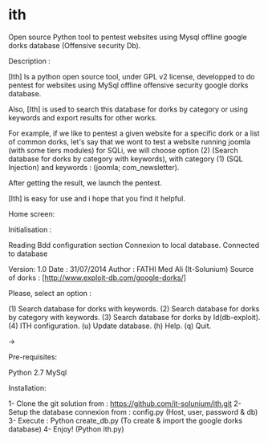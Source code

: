 ith
===

Open source Python tool to pentest websites using Mysql offline google dorks database (Offensive security Db).

Description :

[Ith] Is a python open source tool, under GPL v2 license, developped to do pentest for websites using MySql offline offensive security google dorks database.

Also, [Ith] is used to search this database for dorks by category or using keywords and export results for other works.

For example, if we like to pentest a given website for a specific dork or a list of common dorks, let's say that we wont to test a website running joomla (with some tiers modules) for SQLi, we will choose option (2) (Search database for dorks by category with keywords), with category (1) (SQL Injection) and keywords : (joomla; com_newsletter).

After getting the result, we launch the pentest.

[Ith] is easy for use and i hope that you find it helpful.

Home screen:

Initialisation :

Reading Bdd configuration section
Connexion to local database.
Connected to database

Version: 1.0 
Date : 31/07/2014 
Author :  FATHI Med Ali (It-Solunium) 
Source of dorks : [http://www.exploit-db.com/google-dorks/] 

Please, select an option : 

(1) Search database for dorks with keywords. 
(2) Search database for dorks by category with keywords. 
(3) Search database for dorks by Id(db-exploit). 
(4) ITH configuration. 
(u) Update database. 
(h) Help. 
(q) Quit. 

-> 

Pre-requisites:

Python 2.7
MySql

Installation:

1- Clone the git solution from :  https://github.com/it-solunium/ith.git
2- Setup the database connexion from : config.py (Host, user, password & db)
3- Execute : Python create_db.py (To create & import the google dorks database)
4- Enjoy! (Python ith.py)

